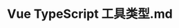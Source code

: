 ---
layout: post
title: Vue TypeScript 工具类型.md
categories: [Vue]
description: 
keywords: Vue TypeScript 工具类型.md
mermaid: false
sequence: false
flow: false
mathjax: false
mindmap: false
mindmap2: false
---